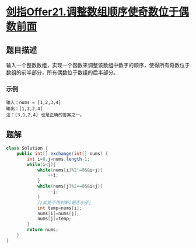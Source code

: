 # [剑指Offer21.调整数组顺序使奇数位于偶数前面](https://leetcode-cn.com/problems/diao-zheng-shu-zu-shun-xu-shi-qi-shu-wei-yu-ou-shu-qian-mian-lcof/)
## 题目描述
输入一个整数数组，实现一个函数来调整该数组中数字的顺序，使得所有奇数位于数组的前半部分，所有偶数位于数组的后半部分。

### 示例
```
输入：nums = [1,2,3,4]
输出：[1,3,2,4] 
注：[3,1,2,4] 也是正确的答案之一。
```
## 题解
```java
class Solution {
    public int[] exchange(int[] nums) {
        int i=0,j=nums.length-1;
        while(i<j){
            while(nums[i]%2!=0&&i<j){
                ++i;
            }
            while(nums[j]%2==0&&i<j){
                --j;
            }
            //此处不用判断i是否小于j
            int temp=nums[i];
            nums[i]=nums[j];
            nums[j]=temp;
        }
        return nums;
    }
}
```